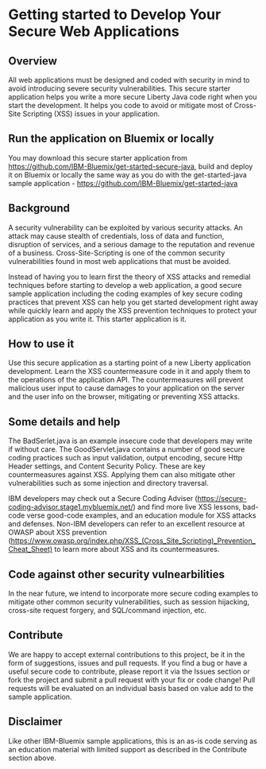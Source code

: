 # Getting started to Develop Your Secure Web Applications

## Overview
All web applications must be designed and coded with security in mind to avoid introducing severe security vulnerabilities. This secure starter application helps you write a more secure Liberty Java code right when you start the development. It helps you code to avoid or mitigate most of Cross-Site Scripting (XSS) issues in your application.

## Run the application on Bluemix or locally
You may download this secure starter application from https://github.com/IBM-Bluemix/get-started-secure-java, build and deploy it on Bluemix or locally the same way as you do with the get-started-java sample application - https://github.com/IBM-Bluemix/get-started-java	

## Background
A security vulnerability can be exploited by various security attacks. An attack may cause stealth of credentials, loss of data and function, disruption of services, and a serious damage to the reputation and revenue of a business. Cross-Site-Scripting is one of the common security vulnerabilities found in most web applications that must be avoided.

Instead of having you to learn first the theory of XSS attacks and remedial techniques before starting to develop a web application, a good secure sample application including the coding examples of key secure coding practices that prevent XSS can help you get started development right away while quickly learn and apply the XSS prevention techniques to protect your application as you write it. This starter application is it.

## How to use it
Use this secure application as a starting point of a new Liberty application development. Learn the XSS countermeasure code in it and apply them to the operations of the application API. The countermeasures will prevent malicious user input to cause damages to your application on the server and the user info on the browser, mitigating or preventing XSS attacks.

## Some details and help			 
The BadSerlet.java is an example insecure code that developers may write if without care. The GoodServlet.java contains a number of good secure coding practices such as input validation, output encoding, secure Http Header settings, and Content Security Policy. These are key countermeasures against XSS. Applying them can also mitigate other vulnerabilities such as some injection and directory traversal. 

IBM developers may check out a Secure Coding Adviser (https://secure-coding-advisor.stage1.mybluemix.net/) and find more live XSS lessons, bad-code verse good-code examples, and an education module for XSS attacks and defenses. Non-IBM developers can refer to an excellent resource at OWASP about XSS prevention (https://www.owasp.org/index.php/XSS_(Cross_Site_Scripting)_Prevention_Cheat_Sheet) to learn more about XSS and its countermeasures. 		

## Code against other security vulnearbilities

In the near future, we intend to incorporate more secure coding examples to mitigate other common security vulnerabilities, such as session hijacking, cross-site request forgery, and SQL/command injection, etc.

## Contribute

We are happy to accept external contributions to this project, be it in the form of suggestions, issues and pull requests. If you find a bug or have a useful secure code to contribute, please report it via the Issues section or fork the project and submit a pull request with your fix or code change! Pull requests will be evaluated on an individual basis based on value add to the sample application.

## Disclaimer

Like other IBM-Bluemix sample applications, this is an as-is code serving as an education material with limited support as described in the Contribute section above.
